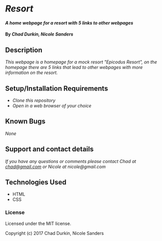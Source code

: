 # _Resort_

#### _A home webpage for a resort with 5 links to other webpages_

#### By _**Chad Durkin, Nicole Sanders**_

## Description

_This webpage is a homepage for a mock resort "Epicodus Resort", on the homepage there are 5 links that lead to other webpages with more information on the resort._

## Setup/Installation Requirements

* _Clone this repository_
* _Open in a web browser of your choice_

## Known Bugs

_None_

## Support and contact details

_If you have any questions or comments please contact Chad at chad@gmail.com or Nicole at nicole@gmail.com_

## Technologies Used

* HTML
* CSS

### License

Licensed under the MIT license.

Copyright (c) 2017 Chad Durkin, Nicole Sanders
